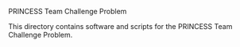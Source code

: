 PRINCESS Team Challenge Problem

This directory contains software and scripts for the PRINCESS Team Challenge Problem.
